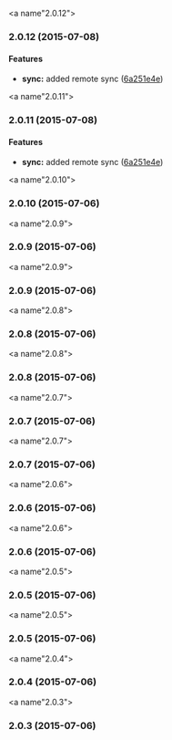 <a name"2.0.12"></a>
### 2.0.12 (2015-07-08)


#### Features

* **sync:** added remote sync ([6a251e4e](http://github.com/NOD-studios/NOD-strap/commit/6a251e4e))


<a name"2.0.11"></a>
### 2.0.11 (2015-07-08)


#### Features

* **sync:** added remote sync ([6a251e4e](http://github.com/NOD-studios/NOD-strap/commit/6a251e4e))


<a name"2.0.10"></a>
### 2.0.10 (2015-07-06)


<a name"2.0.9"></a>
### 2.0.9 (2015-07-06)


<a name"2.0.9"></a>
### 2.0.9 (2015-07-06)


<a name"2.0.8"></a>
### 2.0.8 (2015-07-06)


<a name"2.0.8"></a>
### 2.0.8 (2015-07-06)


<a name"2.0.7"></a>
### 2.0.7 (2015-07-06)


<a name"2.0.7"></a>
### 2.0.7 (2015-07-06)


<a name"2.0.6"></a>
### 2.0.6 (2015-07-06)


<a name"2.0.6"></a>
### 2.0.6 (2015-07-06)


<a name"2.0.5"></a>
### 2.0.5 (2015-07-06)


<a name"2.0.5"></a>
### 2.0.5 (2015-07-06)


<a name"2.0.4"></a>
### 2.0.4 (2015-07-06)


<a name"2.0.3"></a>
### 2.0.3 (2015-07-06)
